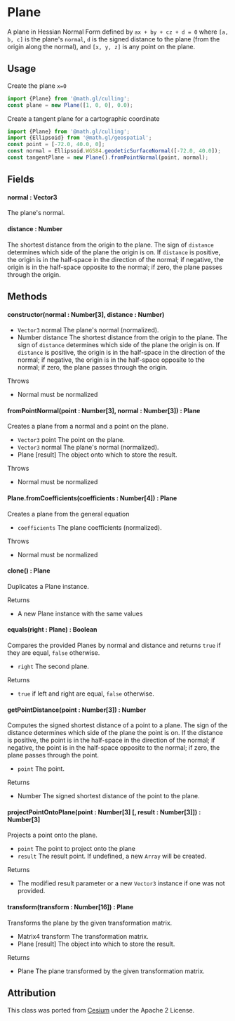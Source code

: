 # Plane

A plane in Hessian Normal Form defined by `ax + by + cz + d = 0` where `[a, b, c]` is the plane's `normal`, `d` is the signed distance to the plane (from the origin along the normal), and `[x, y, z]` is any point on the plane.

## Usage


Create the plane `x=0`
```js
import {Plane} from '@math.gl/culling';
const plane = new Plane([1, 0, 0], 0.0);
```

Create a tangent plane for a cartographic coordinate
```js
import {Plane} from '@math.gl/culling';
import {Ellipsoid} from '@math.gl/geospatial';
const point = [-72.0, 40.0, 0];
const normal = Ellipsoid.WGS84.geodeticSurfaceNormal([-72.0, 40.0]);
const tangentPlane = new Plane().fromPointNormal(point, normal);
```

## Fields

#### normal : Vector3

The plane's normal.

#### distance : Number

The shortest distance from the origin to the plane. The sign of `distance` determines which side of the plane the origin is on. If `distance` is positive, the origin is in the half-space in the direction of the normal; if negative, the origin is in the half-space opposite to the normal; if zero, the plane passes through the origin.

## Methods

#### constructor(normal : Number[3], distance : Number)

- `Vector3` normal The plane's normal (normalized).
- Number distance The shortest distance from the origin to the plane. The sign of `distance` determines which side of the plane the origin is on. If `distance` is positive, the origin is in the half-space in the direction of the normal; if negative, the origin is in the half-space opposite to the normal; if zero, the plane passes through the origin.

Throws
- Normal must be normalized


#### fromPointNormal(point : Number[3], normal : Number[3]) : Plane

Creates a plane from a normal and a point on the plane.

- `Vector3` point The point on the plane.
- `Vector3` normal The plane's normal (normalized).
- Plane [result] The object onto which to store the result.

Throws
- Normal must be normalized

#### Plane.fromCoefficients(coefficients : Number[4]) : Plane

Creates a plane from the general equation

- `coefficients` The plane coefficients (normalized).

Throws
- Normal must be normalized

#### clone() : Plane

Duplicates a Plane instance.

Returns
- A new Plane instance with the same values

#### equals(right : Plane) : Boolean

Compares the provided Planes by normal and distance and returns `true` if they are equal, `false` otherwise.

- `right` The second plane.

Returns
- `true` if left and right are equal, `false` otherwise.

#### getPointDistance(point : Number[3]) : Number

Computes the signed shortest distance of a point to a plane. The sign of the distance determines which side of the plane the point is on. If the distance is positive, the point is in the half-space in the direction of the normal; if negative, the point is in the half-space opposite to the normal; if zero, the plane passes through the point.

- `point` The point.

Returns
- Number The signed shortest distance of the point to the plane.

#### projectPointOntoPlane(point : Number[3] [, result : Number[3]]) : Number[3]

Projects a point onto the plane.
- `point` The point to project onto the plane
- `result` The result point. If undefined, a new `Array` will be created.

Returns
- The modified result parameter or a new `Vector3` instance if one was not provided.

#### transform(transform : Number[16]) : Plane

Transforms the plane by the given transformation matrix.

- Matrix4 transform The transformation matrix.
- Plane [result] The object into which to store the result.

Returns
- Plane The plane transformed by the given transformation matrix.

## Attribution

This class was ported from [Cesium](https://github.com/AnalyticalGraphicsInc/cesium) under the Apache 2 License.
